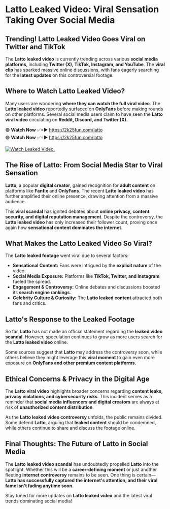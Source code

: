 # Latto Leaked Video: Viral Sensation Taking Over Social Media

## **Trending! Latto Leaked Video Goes Viral on Twitter and TikTok**
The **Latto leaked video** is currently trending across various **social media platforms**, including **Twitter (X), TikTok, Instagram, and YouTube**. The **viral clip** has sparked massive online discussions, with fans eagerly searching for the **latest updates** on this controversial footage.

## **Where to Watch Latto Leaked Video?**
Many users are wondering **where they can watch the full viral video**. The **Latto leaked video** reportedly surfaced on **OnlyFans** before making rounds on other platforms. Several social media users claim to have seen the **Latto viral video** circulating on **Reddit, Discord, and Twitter (X).**

🟢 **Watch Now** ✅=► https://2k25fun.com/latto  
🟢 **Watch Now** ✅=► https://2k25fun.com/latto  

[![Watch Leaked Video.](https://miro.medium.com/v2/resize:fit:828/format:webp/1*cilzJN44JGOrTw9NJCrNHA.gif "Watch Leaked Video")](https://2k25fun.com/latto)

## **The Rise of Latto: From Social Media Star to Viral Sensation**
**Latto**, a popular **digital creator**, gained recognition for **adult content** on platforms like **Fanfix** and **OnlyFans**. The recent **Latto leaked video** has further amplified their online presence, drawing attention from a massive audience.

This **viral scandal** has ignited debates about **online privacy, content security, and digital reputation management**. Despite the controversy, the **Latto leaked video** has only increased their follower count, proving once again how **sensational content dominates the internet**.

## **What Makes the Latto Leaked Video So Viral?**
The **Latto leaked footage** went viral due to several factors:
- **Sensational Content:** Fans were intrigued by the **explicit nature** of the video.
- **Social Media Exposure:** Platforms like **TikTok, Twitter, and Instagram** fueled the spread.
- **Engagement & Controversy:** Online debates and discussions boosted its **search engine rankings**.
- **Celebrity Culture & Curiosity:** The **Latto leaked content** attracted both fans and critics.

## **Latto's Response to the Leaked Footage**
So far, **Latto** has not made an official statement regarding the **leaked video scandal**. However, speculation continues to grow as more users search for the **Latto leaked video** online.

Some sources suggest that **Latto** may address the controversy soon, while others believe they might leverage this **viral moment** to gain even more exposure on **OnlyFans and other premium content platforms**.

## **Ethical Concerns & Privacy in the Digital Age**
The **Latto viral video** highlights broader concerns regarding **content leaks, privacy violations, and cybersecurity risks**. This incident serves as a reminder that **social media influencers and digital creators** are always at risk of **unauthorized content distribution**.

As the **Latto leaked video controversy** unfolds, the public remains divided. Some defend **Latto**, arguing that **leaked content** should be condemned, while others continue to share and discuss the footage online.

## **Final Thoughts: The Future of Latto in Social Media**
The **Latto leaked video scandal** has undoubtedly propelled **Latto** into the spotlight. Whether this will be a **career-defining moment** or just another fleeting **internet controversy** remains to be seen. One thing is certain—**Latto has successfully captured the internet's attention, and their viral fame isn't fading anytime soon.**

Stay tuned for more updates on **Latto leaked video** and the latest viral trends dominating social media!